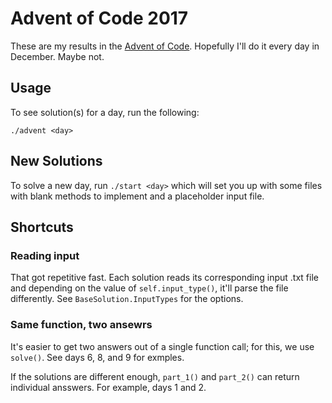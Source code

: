 # Advent of Code 2017

These are my results in the [Advent of Code](https://adventofcode.com/).
Hopefully I'll do it every day in December. Maybe not.

## Usage

To see solution(s) for a day, run the following:

```
./advent <day>
```

## New Solutions

To solve a new day, run `./start <day>` which will set you up with some files
with blank methods to implement and a placeholder input file.

## Shortcuts

### Reading input

That got repetitive fast. Each solution reads its corresponding input .txt file
and depending on the value of `self.input_type()`, it'll parse the file
differently. See `BaseSolution.InputTypes` for the options.

### Same function, two ansewrs

It's easier to get two answers out of a single function call; for this, we use `solve()`. See days 6, 8, and 9 for exmples.

If the solutions are different enough, `part_1()` and `part_2()` can return individual ansswers. For example, days 1 and 2.
